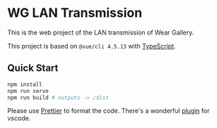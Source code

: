 # WG LAN Transmission

This is the web project of the LAN transmission of Wear Gallery.

This project is based on `@vue/cli 4.5.13` with [TypeScript](https://www.typescriptlang.org/).

## Quick Start

```bash
npm install
npm run serve
npm run build # outputs -> /dist
```

Please use [Prettier](https://prettier.io/) to format the code. There's a wonderful [plugin](https://marketplace.visualstudio.com/items?itemName=esbenp.prettier-vscode) for vscode.


